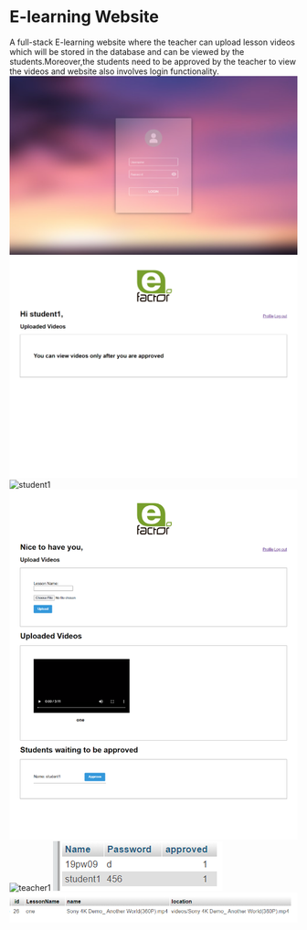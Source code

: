 # E-learning Website
A full-stack E-learning website where the teacher can upload lesson videos which will be stored in the database and can be viewed by the students.Moreover,the students need to be approved by the teacher to view the videos and website also involves login functionality.
![login](/images/login.png)
![student](/images/student.png)
![student1](/images/student(1).png)
![teacher](/images/teacher.png)
![teacher1](/images/teacher(1).png)
![accounts](/images/accounts.png)
![videos](/images/videos.png)

